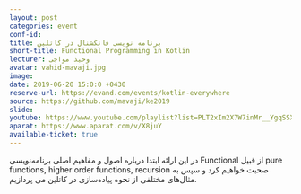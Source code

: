 ```yaml
---
layout: post
categories: event
conf-id: 
title: برنامه نویسی فانکشنال در کاتلین
short-title: Functional Programming in Kotlin
lecturer: وحید مواجی
avatar: vahid-mavaji.jpg
image: 
date: 2019-06-20 15:0:0 +0430
reserve-url: https://evand.com/events/kotlin-everywhere
source: https://github.com/mavaji/ke2019
slide:
youtube: https://www.youtube.com/playlist?list=PLT2xIm2X7W7inMr__YgqSSXpk77D69khz
aparat: https://www.aparat.com/v/X8juY
available-ticket: true
---
```

در این ارائه ابتدا درباره اصول و مفاهیم اصلی برنامه‌نویسی Functional از قبیل pure functions, higher order functions, recursion صحبت خواهیم کرد و سپس به مثال‌های مختلفی از نحوه پیاده‌سازی در کاتلین می پردازیم.
